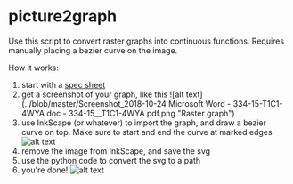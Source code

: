 # picture2graph

Use this script to convert raster graphs into continuous functions. Requires manually placing a bezier curve on the image.

How it works:
1. start with a [spec sheet](../blob/master/334-15__T1C1-4WYA.pdf)
2. get a screenshot of your graph, like this
![alt text](../blob/master/Screenshot_2018-10-24 Microsoft Word - 334-15-T1C1-4WYA doc - 334-15__T1C1-4WYA pdf.png
 "Raster graph")
3. use InkScape (or whatever) to import the graph, and draw a bezier curve on top. Make sure to start and end the curve at marked edges
![alt text](../blob/master/inkscape.png "Inkscape screenshot")
4. remove the image from InkScape, and save the svg
5. use the python code to convert the svg to a path
6. you're done!
![alt text](../blob/master/result.png "Result")
